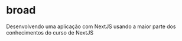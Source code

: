 # broad
Desenvolvendo uma aplicação com NextJS usando a maior parte dos conhecimentos do curso de NextJS
